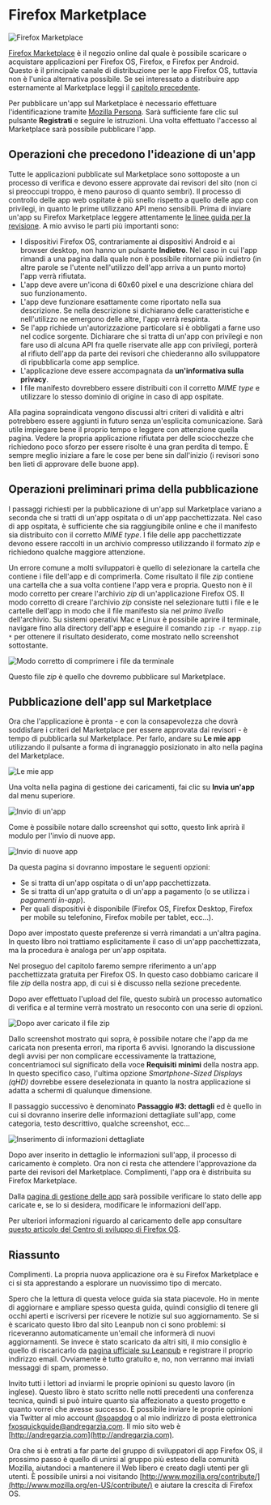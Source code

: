 # Firefox Marketplace

![Firefox Marketplace](images/originals/marketplace.png)

[Firefox Marketplace](http://marketplace.firefox.com) è il negozio online dal quale è possibile scaricare o acquistare applicazioni per Firefox OS, Firefox, e Firefox per Android. Questo è il principale canale di distribuzione per le app Firefox OS, tuttavia non è l'unica alternativa possibile. Se sei interessato a distribuire app esternamente al Marketplace leggi il [capitolo precedente](#distribution).

Per pubblicare un'app sul Marketplace è necessario effettuare l'identificazione tramite [Mozilla Persona](https://login.persona.org/about). Sarà sufficiente fare clic sul pulsante **Registrati** e seguire le istruzioni. Una volta effettuato l'accesso al Marketplace sarà possibile pubblicare l'app.

## Operazioni che precedono l'ideazione di un'app

Tutte le applicazioni pubblicate sul Marketplace sono sottoposte a un processo di verifica e devono essere approvate dai revisori del sito (non ci si preoccupi troppo, è meno pauroso di quanto sembri). Il processo di controllo delle app web ospitate è più snello rispetto a quello delle app con privilegi, in quanto le prime utilizzano API meno sensibili. Prima di inviare un'app su Firefox Marketplace leggere attentamente [le linee guida per la revisione](https://developer.mozilla.org/en-US/docs/Web/Apps/Publishing/Marketplace_review_criteria). A mio avviso le parti più importanti sono:

* I dispositivi Firefox OS, contrariamente ai dispositivi Android e ai browser desktop, non hanno un pulsante **Indietro**. Nel caso in cui l'app rimandi a una pagina dalla quale non è possibile ritornare più indietro (in altre parole se l'utente nell'utilizzo dell'app arriva a un punto morto) l'app verrà rifiutata.
* L'app deve avere un'icona di 60x60 pixel e una descrizione chiara del suo funzionamento.
* L'app deve funzionare esattamente come riportato nella sua descrizione. Se nella descrizione si dichiarano delle caratteristiche e nell'utilizzo ne emergono delle altre, l'app verrà respinta.
* Se l'app richiede un'autorizzazione particolare si è obbligati a farne uso nel codice sorgente. Dichiarare che si tratta di un'app con privilegi e non fare uso di alcuna API fra quelle riservate alle app con privilegi, porterà al rifiuto dell'app da parte dei revisori che chiederanno allo sviluppatore di ripubblicarla come app semplice. 
* L'applicazione deve essere accompagnata da **un'informativa sulla privacy**.
* I file manifesto dovrebbero essere distribuiti con il corretto *MIME type* e utilizzare lo stesso dominio di origine in caso di app ospitate.

Alla pagina sopraindicata vengono discussi altri criteri di validità e altri potrebbero essere aggiunti in futuro senza un'esplicita comunicazione. Sarà utile impiegare bene il proprio tempo e leggere con attenzione quella pagina. Vedere la propria applicazione rifiutata per delle sciocchezze che richiedono poco sforzo per essere risolte è una gran perdita di tempo. È sempre meglio iniziare a fare le cose per bene sin dall'inizio (i revisori sono ben lieti di approvare delle buone app).

## Operazioni preliminari prima della pubblicazione

I passaggi richiesti per la pubblicazione di un'app sul Marketplace variano a seconda che si tratti di un'app ospitata o di un'app pacchettizzata. Nel caso di app ospitata, è sufficiente che sia raggiungibile online e che il manifesto sia distribuito con il corretto *MIME type*. I file delle app pacchettizzate devono essere raccolti in un archivio compresso utilizzando il formato *zip* e richiedono qualche maggiore attenzione.

Un errore comune a molti sviluppatori è quello di selezionare la cartella che contiene i file dell'app e di comprimerla. Come risultato il file *zip* contiene una cartella che a sua volta contiene l'app vera e propria. Questo non è il modo corretto per creare l'archivio *zip* di un'applicazione Firefox OS. Il modo corretto di creare l'archivio *zip* consiste nel selezionare tutti i file e le cartelle dell'app in modo che il file manifesto sia nel *primo livello* dell'archivio. Su sistemi operativi Mac e Linux è possibile aprire il terminale, navigare fino alla directory dell'app e eseguire il comando `zip -r myapp.zip *` per ottenere il risultato desiderato, come mostrato nello screenshot sottostante.

![Modo corretto di comprimere i file da terminale](images/originals/marketplace-preparing-packaged-app.png)

Questo file *zip* è quello che dovremo pubblicare sul Marketplace.

## Pubblicazione dell'app sul Marketplace

Ora che l'applicazione è pronta - e con la consapevolezza che dovrà soddisfare i criteri del Marketplace per essere approvata dai revisori - è tempo di pubblicarla sul Marketplace. Per farlo, andare su **Le mie app** utilizzando il pulsante a forma di ingranaggio posizionato in alto nella pagina del Marketplace.

![Le mie app](images/originals/marketplace-my-submissions.png)

Una volta nella pagina di gestione dei caricamenti, fai clic su **Invia un'app** dal menu superiore.

![Invio di un'app](images/originals/marketplace-new-app.png)

Come è possibile notare dallo screenshot qui sotto, questo link aprirà il modulo per l'invio di nuove app.

![Invio di nuove app](images/originals/marketplace-step-1.png)

Da questa pagina si dovranno impostare le seguenti opzioni:

* Se si tratta di un'app ospitata o di un'app pacchettizzata.
* Se si tratta di un'app gratuita o di un'app a pagamento (o se utilizza i *pagamenti in-app*).
* Per quali dispositivi è disponibile (Firefox OS, Firefox Desktop, Firefox per mobile su telefonino, Firefox mobile per tablet, ecc…).

Dopo aver impostato queste preferenze si verrà rimandati a un'altra pagina. In questo libro noi trattiamo esplicitamente il caso di un'app pacchettizzata, ma la procedura è analoga per un'app ospitata.

Nel proseguo del capitolo faremo sempre riferimento a un'app pacchettizzata gratuita per Firefox OS.  In questo caso dobbiamo caricare il file *zip* della nostra app, di cui si è discusso nella sezione precedente.

Dopo aver effettuato l'upload del file, questo subirà un processo automatico di verifica e al termine verrà mostrato un resoconto con una serie di opzioni.

![Dopo aver caricato il file zip](images/originals/marketplace-step-1_5.png)

Dallo screenshot mostrato qui sopra, è possibile notare che l'app da me caricata non  presenta errori, ma riporta 6 avvisi. Ignorando la discussione degli avvisi per non complicare eccessivamente la trattazione, concentriamoci sul significato della voce **Requisiti minimi** della nostra app. In questo specifico caso, l'ultima opzione *Smartphone-Sized Displays (qHD)* dovrebbe essere deselezionata in quanto la nostra applicazione si adatta a schermi di qualunque dimensione.

Il passaggio successivo è denominato **Passaggio #3: dettagli** ed è quello in cui si dovranno inserire delle informazioni dettagliate sull'app, come categoria, testo descrittivo, qualche screenshot, ecc…

![Inserimento di informazioni dettagliate](images/originals/marketplace-step-3.png)

Dopo aver inserito in dettaglio le informazioni sull'app, il processo di caricamento è completo. Ora non ci resta che attendere l'approvazione da parte dei revisori del Marketplace. Complimenti, l'app ora è distribuita su Firefox Marketplace.

Dalla [pagina di gestione delle app](https://marketplace.firefox.com/developers/submissions) sarà possibile verificare lo stato delle app caricate e, se lo si desidera, modificare le informazioni dell'app.

Per ulteriori informazioni riguardo al caricamento delle app consultare [questo articolo del Centro di sviluppo di Firefox OS](https://marketplace.firefox.com/developers/docs/submission).

## Riassunto

Complimenti. La propria nuova applicazione ora è su Firefox Marketplace e ci si sta apprestando a esplorare un nuovissimo tipo di mercato.


Spero che la lettura di questa veloce guida sia stata piacevole. Ho in mente di aggiornare e ampliare spesso questa guida, quindi consiglio di tenere gli occhi aperti e iscriversi per ricevere le notizie sul suo aggiornamento. Se si è scaricato questo libro dal sito Leanpub non ci sono problemi: si riceveranno automaticamente un'email che informerà di nuovi aggiornamenti. Se invece è stato scaricato da altri siti, il mio consiglio è quello di riscaricarlo da  [pagina ufficiale su Leanpub](http://leanpub.com/quickguidefirefoxosdevelopment) e registrare il proprio indirizzo email. Ovviamente è tutto gratuito e, no, non verranno  mai inviati messaggi di spam, promesso.

Invito tutti i lettori ad inviarmi le proprie opinioni su questo lavoro (in inglese). Questo libro è stato scritto nelle notti precedenti una conferenza tecnica, quindi si può intuire quanto sia affezionato a questo progetto e quanto vorrei che avesse successo. È possibile inviare le proprie opinioni via Twitter al mio account [@soapdog](http://twitter.com/soapdog) o al mio indirizzo di posta elettronica [fxosquickguide@andregarzia.com](mailto:fxosquickguide@andregarzia.com).  Il mio sito web è [http://andregarzia.com](http://andregarzia.com).

Ora che si è entrati a far parte del gruppo di sviluppatori di app Firefox OS, il prossimo passo è quello di unirsi al gruppo più esteso della comunità Mozilla, aiutandoci a mantenere il Web libero e creato dagli utenti per gli utenti. È possibile unirsi a noi visitando [http://www.mozilla.org/contribute/](http://www.mozilla.org/en-US/contribute/) e aiutare la crescita di Firefox OS.

